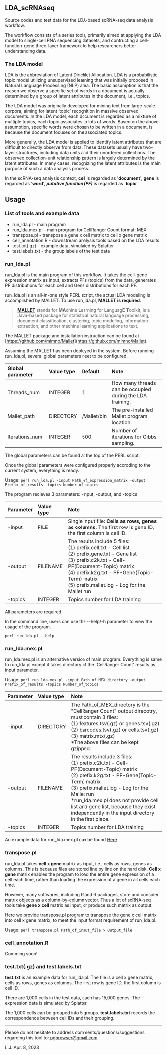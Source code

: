 ## LDA_scRNAseq

Source codes and test data for the LDA-based scRNA-seq data analysis workflow.

The workflow consists of a series tools, primarily aimed at applying the LDA model to single-cell RNA sequencing datasets, and contructing a cell-function-gene three-layer framework to help researchers better understanding data.

### The LDA model

LDA is the abbreviation of Latent Dirichlet Allocation. LDA is a probabilistic topic model utilizing unsupervised learning that was initially proposed in Natural Language Processing (NLP) area. The basic assumption is that the reason we observe a specific set of words in a document is actually determined by a group of latent attributes in the document, i.e., topics.

The LDA model was originally developed for mining text from large-scale corpora, aiming for latent ‘topic’ recognition in massive observed documents. In the LDA model, each document is regarded as a mixture of multiple topics, each topic associates to lots of words. Based on the above assumption, specific words were chosen to be written in a document, is because the document focuses on the associated topics.

More generally, the LDA model is applied to identify latent attributes that are difficult to directly observe from data. These datasets usually have two-layer structures, including data units and their unordered collections. The observed collection-unit relationship pattern is largely determined by the latent attributes. In many cases, recognizing the latent attributes is the main purpose of such a data analysis process.

In the scRNA-seq analysis context, **cell** is regarded as '**document**', **gene** is regarded as '**word**', ***putative function (PF)*** is regarded as '**topic**'.

## Usage

### List of tools and example data

* run_lda.pl - main program
* run_lda.mex.pl - main program for CellRanger Count format: MEX
* transpose.pl - transpose a gene x cell matrix to cell x gene matrix
* cell_annotation.R - downstream analysis tools based on the LDA results
* test.txt(.gz)  - example data, simulated by Splatter
* test.labels.txt - the group labels of the test data

### run_lda.pl

run_lda.pl is the main program of this workflow. It takes the cell-gene expression matrix as input, extracts PFs (topics) from the data, generates PF distributions for each cell and Gene distributions for each PF. 

run_lda.pl is an all-in-one style PERL script, the actual LDA modeling is accomplished by MALLET. To use run_lda.pl, **MALLET is required**.

>**[MALLET](https://mimno.github.io/Mallet/)** stands for **MA**chine **L**earning for **L**anguag**E** **T**oolkit, is a Java-based package for statistical natural language processing, document classification, clustering, topic modeling, information extraction, and other machine learning applications to text.

The MALLET package and installation instruction can be found at [https://github.com/mimno/Mallet](https://github.com/mimno/Mallet).

Assuming the MALLET has been deployed in the system. Before running run_lda.pl, several global parameters neet to be configured.

|Global parameter|Value type|Default|Note|
|:----|:----|:----|:----|
|Threads_num|INTEGER|1|How many threads can be occupied during the LDA training.|
|Mallet_path|DIRECTORY|/Mallet/bin|The pre-installed Mallet program location.|
|Iterations_num|INTEGER|500|Number of iterations for Gibbs sampling.|

The global parameters can be found at the top of the PERL script.

Once the global parameters were configured properly accroding to the current system, everything is ready.

Usage:  `perl run_lda.pl -input Path_of_expression_matrix -output Prefix_of_results -topics Number_of_topics`

The program recieves 3 parameters: -input, -output, and -topics

|Parameter|Value type|Note|
|:----|:----|:----|
|-input|FILE|Single input file: **Cells as rows, genes as columns**. The first row is gene ID, the first column is cell ID.|
|-output|FILENAME|The results include 5 files:<br>(1) prefix.cell.txt - Cell list<br>(2) prefix.gene.txt - Gene list<br>(3) prefix.c2k.txt - Cell-PF(Document-Topic) matrix<br>(4) prefix.k2g.txt - PF-Gene(Topic-Term) matrix<br>(5) prefix.mallet.log - Log for the Mallet run|
|-topics|INTEGER|Topics number for LDA training|

All parameters are required.

In the command line, users can use the --help/-h parameter to view the usage of the program.

`perl run_lda.pl --help`

### run_lda.mex.pl

run_lda.mex.pl is an alternative version of main program. Everything is same to run_lda.pl except it takes directory of the 'CellRanger Count' results as input parameter.

Usage:  `perl run_lda.mex.pl -input Path_of_MEX_directory -output Prefix_of_results -topics Number_of_topics`

|Parameter|Value type|Note|
|:----|:----|:----|
|-input|DIRECTORY|The Path_of_MEX_directory is the "CellRanger Count" output direcotry, must contain 3 files:<br>(1) features.tsv(.gz) or genes.tsv(.gz)<br>(2) barcodes.tsv(.gz) or cells.tsv(.gz)<br>(3) matrix.mtx(.gz)<br>*The above files can be kept gzipped.|
|-output|FILENAME|The results include 3 files:<br>(1) prefix.c2k.txt - Cell-PF(Document-Topic) matrix<br>(2) prefix.k2g.txt - PF-Gene(Topic-Term) matrix<br>(3) prefix.mallet.log - Log for the Mallet run<br>*run_lda.mex.pl does not provide cell list and gene list, because they exist independently in the input directory in the first place.|
|-topics|INTEGER|Topics number for LDA training|

An example data for run_lda.mex.pl can be found [Here](https://cf.10xgenomics.com/samples/cell-exp/7.0.0/1k_mouse_kidney_CNIK_3pv3/1k_mouse_kidney_CNIK_3pv3_filtered_feature_bc_matrix.tar.gz)

### transpose.pl

run_lda.pl takes **cell x gene** matrix as input, i.e., cells as rows, genes as columns. This is because files are stored line by line on the hard disk. **Cell x gene** matrix enables the program to load the entire gene expression of a cell each time, rather than loading the expression of a gene in all cells each time. 

However, many softwares, including R and R packages, store and consider matrix objects as a column-by-column vector. Thus a lot of scRNA-seq tools take **gene x cell** matrix as input, or produce such matrix as output.

Here we provide transpose.pl program to transpose the gene x cell matrix into cell x gene matrix, to meet the input format requirement of run_lda.pl.

Usage:  `perl transpose.pl Path_of_input_file > Output_file`

### cell_annotation.R

Comming soon!

### test.txt(.gz) and test.labels.txt

**test.txt** is an example data for run_lda.pl. The file is a cell x gene matrix, cells as rows, genes as columns. The first row is gene ID, the first column is cell ID.

There are 1,000 cells in the test data, each has 15,000 genes. The expression data is simulated by Splatter. 

The 1,000 cells can be grouped into 5 groups. **test.labels.txt** records the correspondence between cell IDs and their grouping.

---

Please do not hesitate to address comments/questions/suggestions regarding this tool to: pgbrowser@gmail.com.

L.J. Apr. 8, 2023

